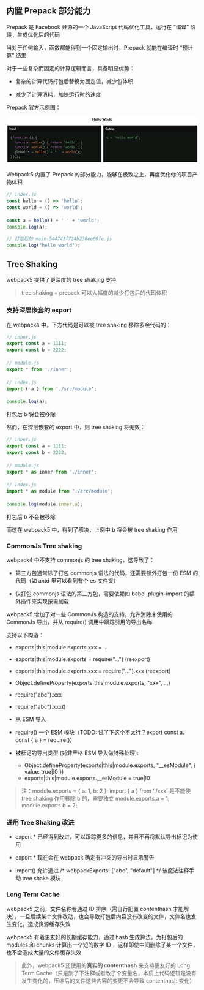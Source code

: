 ## 内置 Prepack 部分能力

Prepack 是 Facebook 开源的一个 JavaScript 代码优化工具，运行在 “编译” 阶段，生成优化后的代码

当对于任何输入，函数都能得到一个固定输出时，Prepack 就能在编译时 “预计算” 结果

对于一些复杂而固定的计算逻辑而言，具备明显优势：

- 复杂的计算代码打包后替换为固定值，减少包体积

- 减少了计算消耗，加快运行时的速度

Prepack 官方示例图：

![Alt text](./imgs/prepack-demo.png) 

Webpack5 内置了 Prepack 的部分能力，能够在极致之上，再度优化你的项目产物体积

```js
// index.js
const hello = () => 'hello';
const world = () => 'world';

const a = hello() + ' ' + 'world';
console.log(a);
```

```js
// 打包后的 main-544743f724b236ee60fe.js
console.log("hello world");
```

## Tree Shaking

webpack5 提供了更深度的 tree shaking 支持

> tree shaking + prepack 可以大幅度的减少打包后的代码体积

### 支持深层嵌套的 export

在 webpack4 中，下方代码是可以被 tree shaking 移除多余代码的：

```js
// inner.js
export const a = 1111;
export const b = 2222;

// module.js
export * from './inner';

// index.js
import { a } from './src/module';

console.log(a);
```

打包后 b 将会被移除

然而，在深层嵌套的 export 中，则 tree shaking 将无效：

```js
// inner.js
export const a = 1111;
export const b = 2222;

// module.js
export * as inner from './inner';

// index.js
import * as module from './src/module';

console.log(module.inner.a);
```

打包后 b 不会被移除

而这在 webpack5 中，得到了解决，上例中 b 将会被 tree shaking 作用

### CommonJs Tree shaking

webpack4 中不支持 commonjs 的 tree shaking，这导致了：

- 第三方包通常除了打包 commonjs 语法的代码，还需要额外打包一份 ESM 的代码（如 antd 里可以看到有个 es 文件夹）

- 仅打包 commonjs 语法的第三方包，需要依赖如 babel-plugin-import 的额外插件来实现按需加载

webpack5 增加了对一些 CommonJs 构造的支持，允许消除未使用的 CommonJs 导出，并从 require() 调用中跟踪引用的导出名称

支持以下构造：

- exports|this|module.exports.xxx = ...

- exports|this|module.exports = require("...") (reexport)

- exports|this|module.exports.xxx = require("...").xxx (reexport)

- Object.defineProperty(exports|this|module.exports, "xxx", ...)

- require("abc").xxx

- require("abc").xxx()

- 从 ESM 导入

- require() 一个 ESM 模块（TODO: 试了下这个不太行？export const a、const { a } = require()）

- 被标记的导出类型 (对非严格 ESM 导入做特殊处理):
    - Object.defineProperty(exports|this|module.exports, "__esModule", { value: true|!0 })
    - exports|this|module.exports.__esModule = true|!0

> 注：module.exports = { a: 1, b: 2 }; import { a } from './xxx' 是不能使 tree shaking 作用移除 b 的，需要独立 module.exports.a = 1; module.exports.b = 2;

### 通用 Tree Shaking 改进

- export * 已经得到改进，可以跟踪更多的信息，并且不再将默认导出标记为使用

- export * 现在会在 webpack 确定有冲突的导出时显示警告

- import() 允许通过 /* webpackExports: ["abc", "default"] */ 该魔法注释手动 tree shake 模块

### Long Term Cache

webpack5 之前，文件名称若通过 ID 排序（需自行配置 contenthash 才能解决），一旦后续某个文件改动，也会导致打包后内容没有改变的文件，文件名也发生变化，造成资源缓存失效

webpack5 有着更友好的长期缓存能力，通过 hash 生成算法，为打包后的 modules 和 chunks 计算出一个短的数字 ID ，这样即使中间删除了某一个文件，也不会造成大量的文件缓存失效

> 此外，webpack5 还使用的**真实的 contenthash** 来支持更友好的 Long Term Cache（只是删了下注释或者改了个变量名，本质上代码逻辑是没有发生变化的，压缩后的文件这些内容的变更不会导致 contenthash 变化）


